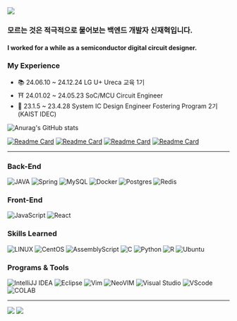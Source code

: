 <!-- 상단 스크립트 -->
<!-- <img src="https://capsule-render.vercel.app/api?type=waving&color=gradient&text=I'll%20Be%20a%20Back&fontColor=E1008B&animation=twinkling&stroke=D3C4B6&strokeWidth=2&height=150&section=header" /> -->
<img src="https://capsule-render.vercel.app/api?type=waving&color=gradient&stroke=D3C4B6&strokeWidth=2&height=150&section=header" />

### 모르는 것은 적극적으로 물어보는 백엔드 개발자 신재혁입니다.
#### I worked for a while as a semiconductor digital circuit designer.
### My Experience
- 📚 24.06.10 ~ 24.12.24 LG U+ Ureca 교육 1기
- ⛩ 24.01.02 ~ 24.05.23 SoC/MCU Circuit Engineer
- 🌈 23.1.5 ~ 23.4.28 System IC Design Engineer Fostering Program 2기(KAIST IDEC)
<!-- - ⛩ How to Contact me this mail : 1. red_eyes43@naver.com        2. hyuk.beback@gmail.com -->
<!-- [![Solved.ac Profile](http://mazassumnida.wtf/api/v2/generate_badge?boj=shanate)](https://solved.ac/shanate/) -->
![Anurag's GitHub stats](https://github-readme-stats.vercel.app/api?username=shanate&show_icons=true&theme=flag-india)

[![Readme Card](https://github-readme-stats.vercel.app/api/pin/?username=shanate&theme=flag-india&repo=PEAUTY-BE)](https://github.com/Shanate/PEAUTY-BE)
[![Readme Card](https://github-readme-stats.vercel.app/api/pin/?username=shanate&theme=flag-india&repo=Ureca-MBTIny-Backend)](https://github.com/Shanate/Ureca-MBTiny-Backend)
[![Readme Card](https://github-readme-stats.vercel.app/api/pin/?username=shanate&theme=flag-india&repo=CZB-BE)](https://github.com/Shanate/CZB-BE)
[![Readme Card](https://github-readme-stats.vercel.app/api/pin/?username=shanate&theme=flag-india&repo=CS-Study)](https://github.com/Shanate/CS-Study)

---
<h3>Back-End</h3>

![JAVA](	https://img.shields.io/badge/Java-ED8B00?style=for-the-badge&logo=openjdk&logoColor=white)
![Spring](https://img.shields.io/badge/Spring-6DB33F?style=for-the-badge&logo=spring&logoColor=white)
![MySQL](https://img.shields.io/badge/MySQL-CC0000?style=for-the-badge&logo=mysql&logoColor=white)
![Docker](https://img.shields.io/badge/docker-%230db7ed.svg?style=for-the-badge&logo=docker&logoColor=white)
![Postgres](https://img.shields.io/badge/postgres-%23316192.svg?style=for-the-badge&logo=postgresql&logoColor=white)
![Redis](https://img.shields.io/badge/redis-%23DD0031.svg?style=for-the-badge&logo=redis&logoColor=white)

<!-- ![MongoDB](https://img.shields.io/badge/MongoDB-4EA94B?style=for-the-badge&logo=mongodb&logoColor=white) -->
<h3>Front-End</h3>

![JavaScript](https://img.shields.io/badge/JavaScript-F7DF1E?style=for-the-badge&logo=JavaScript&logoColor=white)
![React](https://img.shields.io/badge/React-20232A?style=for-the-badge&logo=react&logoColor=61DAFB)
<h3>Skills Learned</h3>

![LINUX](https://img.shields.io/badge/Linux-FCC624?style=for-the-badge&logo=linux&logoColor=black)
![CentOS](https://img.shields.io/badge/Cent%20OS-262577?style=for-the-badge&logo=CentOS&logoColor=white)
![AssemblyScript](https://img.shields.io/badge/assembly%20script-%23000000.svg?style=for-the-badge&logo=assemblyscript&logoColor=white)
![C](https://img.shields.io/badge/C-00599C?style=for-the-badge&logo=c&logoColor=white)
![Python](https://img.shields.io/badge/Python-3776AB?style=for-the-badge&logo=python&logoColor=white)
![R](https://img.shields.io/badge/R-276DC3?style=for-the-badge&logo=r&logoColor=white)
![Ubuntu](https://img.shields.io/badge/Ubuntu-E95420?style=for-the-badge&logo=ubuntu&logoColor=white)
<h3>Programs & Tools</h3>

![IntelliJJ IDEA](https://img.shields.io/badge/IntelliJ_IDEA-000000.svg?style=for-the-badge&logo=intellij-idea&logoColor=white)
![Eclipse](https://img.shields.io/badge/Eclipse-2C2255?style=for-the-badge&logo=eclipse&logoColor=white)
![Vim](https://img.shields.io/badge/VIM-%2311AB00.svg?style=for-the-badge&logo=vim&logoColor=white)
![NeoVIM](https://img.shields.io/badge/NeoVim-%2357A143.svg?&style=for-the-badge&logo=neovim&logoColor=white)
![Visual Studio](https://img.shields.io/badge/Visual_Studio-5C2D91?style=for-the-badge&logo=visual%20studio&logoColor=white)
![VScode](https://img.shields.io/badge/Visual_Studio_Code-0078D4?style=for-the-badge&logo=visual%20studio%20code&logoColor=white)
![COLAB](https://img.shields.io/badge/Colab-F9AB00?style=for-the-badge&logo=googlecolab&color=525252)

---
<img src="https://ghchart.rshah.org/FF7F00/shanate" />

<!-- 하단 스크립트 -->
<img src="https://capsule-render.vercel.app/api?type=waving&color=gradient&height=150&section=footer" />
